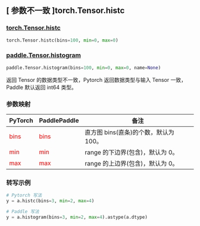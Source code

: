 ## [ 参数不一致 ]torch.Tensor.histc

### [torch.Tensor.histc](https://pytorch.org/docs/stable/generated/torch.Tensor.histc.html?highlight=torch+tensor+histc#torch.Tensor.histc)

```python
torch.Tensor.histc(bins=100, min=0, max=0)
```

### [paddle.Tensor.histogram](https://www.paddlepaddle.org.cn/documentation/docs/zh/develop/api/paddle/Tensor_cn.html#histogram-bins-100-min-0-max-0)

```python
paddle.Tensor.histogram(bins=100, min=0, max=0, name=None)
```

返回 Tensor 的数据类型不一致，Pytorch 返回数据类型与输入 Tensor 一致， Paddle 默认返回 int64 类型。

### 参数映射

| PyTorch                           | PaddlePaddle                 | 备注                                                   |
|-----------------------------------|------------------------------| ------------------------------------------------------ |
| <font color='red'> bins </font> | <font color='red'> bins </font> | 直方图 bins(直条)的个数，默认为 100。                                     |
| <font color='red'> min </font> | <font color='red'> min </font> | range 的下边界(包含)，默认为 0。                                     |
| <font color='red'> max </font> | <font color='red'> max </font> | range 的上边界(包含)，默认为 0。                                     |

### 转写示例

```python
# Pytorch 写法
y = a.histc(bins=3, min=2, max=4)

# Paddle 写法
y = a.histogram(bins=3, min=2, max=4).astype(a.dtype)
```
